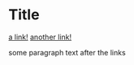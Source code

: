 
# Title

[a link!](https://something.com)
[another link!](some-page.html)

some paragraph text after the links